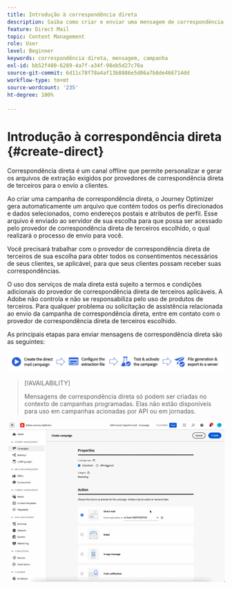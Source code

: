 ```yaml
---
title: Introdução à correspondência direta
description: Saiba como criar e enviar uma mensagem de correspondência direta no Journey Optimizer
feature: Direct Mail
topic: Content Management
role: User
level: Beginner
keywords: correspondência direta, mensagem, campanha
exl-id: bb52f400-6289-4a7f-a34f-98eb5d27c76a
source-git-commit: 6d11c78f78a4af13b8886e5d06a7b8de466714dd
workflow-type: tm+mt
source-wordcount: '235'
ht-degree: 100%

---
```


# Introdução à correspondência direta {#create-direct}

Correspondência direta é um canal offline que permite personalizar e gerar os arquivos de extração exigidos por provedores de correspondência direta de terceiros para o envio a clientes.

Ao criar uma campanha de correspondência direta, o Journey Optimizer gera automaticamente um arquivo que contém todos os perfis direcionados e dados selecionados, como endereços postais e atributos de perfil. Esse arquivo é enviado ao servidor de sua escolha para que possa ser acessado pelo provedor de correspondência direta de terceiros escolhido, o qual realizará o processo de envio para você.

Você precisará trabalhar com o provedor de correspondência direta de terceiros de sua escolha para obter todos os consentimentos necessários de seus clientes, se aplicável, para que seus clientes possam receber suas correspondências.

O uso dos serviços de mala direta está sujeito a termos e condições adicionais do provedor de correspondência direta de terceiros aplicáveis.  A Adobe não controla e não se responsabiliza pelo uso de produtos de terceiros. Para qualquer problema ou solicitação de assistência relacionada ao envio da campanha de correspondência direta, entre em contato com o provedor de correspondência direta de terceiros escolhido.

As principais etapas para enviar mensagens de correspondência direta são as seguintes:

![](assets/dm-creation-process.png)

>[!AVAILABILITY]
>
>Mensagens de correspondência direta só podem ser criadas no contexto de campanhas programadas. Elas não estão disponíveis para uso em campanhas acionadas por API ou em jornadas.

![](../rn/assets/do-not-localize/gif-dm.gif)


